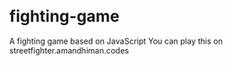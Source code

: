 # fighting-game
 A fighting game based on JavaScript
 You can play this on streetfighter.amandhiman.codes
